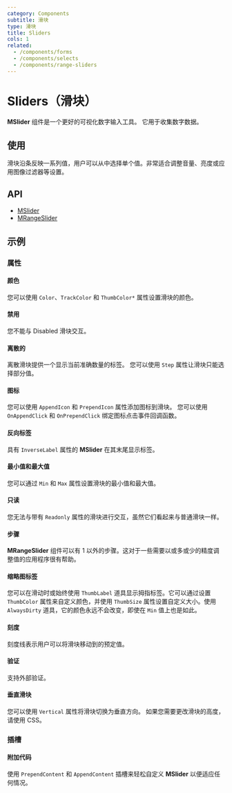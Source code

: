 ```yaml
---
category: Components
subtitle: 滑块
type: 滑块
title: Sliders
cols: 1
related:
  - /components/forms
  - /components/selects
  - /components/range-sliders
---
```


# Sliders（滑块）

**MSlider** 组件是一个更好的可视化数字输入工具。 它用于收集数字数据。

## 使用

滑块沿条反映一系列值，用户可以从中选择单个值。非常适合调整音量、亮度或应用图像过滤器等设置。

<sliders-usage></sliders-usage>

## API

- [MSlider](/api/MSlider)
- [MRangeSlider](/api/MRangeSlider)

## 示例

### 属性

#### 颜色

您可以使用 `Color`、`TrackColor` 和 `ThumbColor*` 属性设置滑块的颜色。

<example file="" />

#### 禁用

您不能与 Disabled 滑块交互。

<example file="" />

#### 离散的

离散滑块提供一个显示当前准确数量的标签。 您可以使用 `Step` 属性让滑块只能选择部分值。

<example file="" />

#### 图标

您可以使用 `AppendIcon` 和 `PrependIcon` 属性添加图标到滑块。 您可以使用 `OnAppendClick` 和 `OnPrependClick` 绑定图标点击事件回调函数。

<example file="" />

#### 反向标签

具有 `InverseLabel` 属性的 **MSlider** 在其末尾显示标签。

<example file="" />

#### 最小值和最大值

您可以通过 `Min` 和 `Max` 属性设置滑块的最小值和最大值。

<example file="" />

#### 只读

您无法与带有 `Readonly` 属性的滑块进行交互，虽然它们看起来与普通滑块一样。

<example file="" />

#### 步骤

**MRangeSlider** 组件可以有 1 以外的步骤。这对于一些需要以或多或少的精度调整值的应用程序很有帮助。

<example file="" />

#### 缩略图标签

您可以在滑动时或始终使用 `ThumbLabel` 道具显示拇指标签。它可以通过设置 `ThumbColor` 属性来自定义颜色，并使用 `ThumbSize` 属性设置自定义大小。使用 `AlwaysDirty` 道具，它的颜色永远不会改变，即使在 `Min` 值上也是如此。

<example file="" />

#### 刻度

刻度线表示用户可以将滑块移动到的预定值。

<example file="" />

#### 验证

支持外部验证。

<example file="" />

#### 垂直滑块

您可以使用 `Vertical` 属性将滑块切换为垂直方向。 如果您需要更改滑块的高度，请使用 CSS。

<example file="" />

### 插槽

#### 附加代码

使用 `PrependContent` 和 `AppendContent` 插槽来轻松自定义 **MSlider** 以便适应任何情况。

<example file="" />